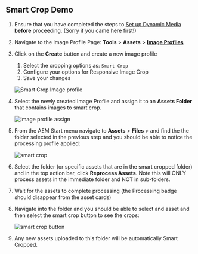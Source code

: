 ## Smart Crop Demo

1. Ensure that you have completed the steps to [Set up Dynamic Media](/apps/demo-utils/instructions/dynamic-media.html) **before** proceeding. (Sorry if you came here first!)
2. Navigate to the Image Profile Page: **Tools** > **Assets** > **<a href="/mnt/overlay/dam/gui/content/processingprofilepage/imageprocessingprofiles.html/conf/global/settings/dam/adminui-extension/imageprofile" target="_blank">Image Profiles</a>**
3. Click on the **Create** button and create a new image profile
   1. Select the cropping options as: `Smart Crop`
   2. Configure your options for Responsive Image Crop
   3. Save your changes

    ![Smart Crop Image profile](./smart-crop/images/smart-crop-image-profile.png)

4. Select the newly created Image Profile and assign it to an **Assets Folder** that contains images to smart crop.

    ![Image profile assign](./smart-crop/images/apply-processing-folder.png)

5. From the AEM Start menu navigate to **Assets** > **Files** > and find the the folder selected in the previous step and you should be able to notice the processing profile applied:

    ![smart crop](./smart-crop/images/surfing-folder-smart-crop.png)

6. Select the folder (or specific assets that are in the smart cropped folder) and in the top action bar, click **Reprocess Assets**. Note this will ONLY process assets in the immediate folder and NOT in sub-folders.
7. Wait for the assets to complete processing (the Processing badge should disappear from the asset cards)
8. Navigate into the folder and you should be able to select and asset and then select the smart crop button to see the crops:

    ![smart crop button](./smart-crop/images/smart-crop-button.png)

9. Any new assets uploaded to this folder will be automatically Smart Cropped.
